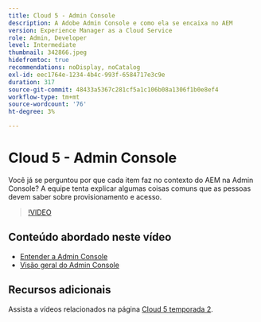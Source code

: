 ```yaml
---
title: Cloud 5 - Admin Console
description: A Adobe Admin Console e como ela se encaixa no AEM
version: Experience Manager as a Cloud Service
role: Admin, Developer
level: Intermediate
thumbnail: 342866.jpeg
hidefromtoc: true
recommendations: noDisplay, noCatalog
exl-id: eec1764e-1234-4b4c-993f-6584717e3c9e
duration: 317
source-git-commit: 48433a5367c281cf5a1c106b08a1306f1b0e8ef4
workflow-type: tm+mt
source-wordcount: '76'
ht-degree: 3%

---
```


# Cloud 5 - Admin Console

Você já se perguntou por que cada item faz no contexto do AEM na Admin Console? A equipe tenta explicar algumas coisas comuns que as pessoas devem saber sobre provisionamento e acesso.

>[!VIDEO](https://video.tv.adobe.com/v/342866?quality=12&learn=on)

## Conteúdo abordado neste vídeo

+ [Entender a Admin Console](https://experienceleague.adobe.com/docs/experience-manager-cloud-service/content/onboarding/onboarding-concepts/admin-console.html?lang=pt-BR)
+ [Visão geral do Admin Console](https://helpx.adobe.com/br/enterprise/using/admin-console.html)

## Recursos adicionais

Assista a vídeos relacionados na página [Cloud 5 temporada 2](../cloud5-season-2.md).
